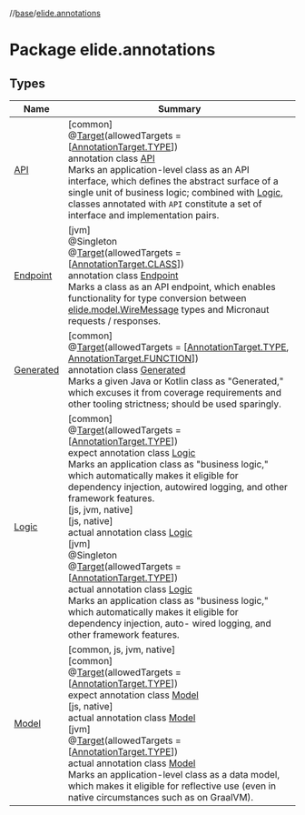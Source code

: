 //[base](../../index.md)/[elide.annotations](index.md)

# Package elide.annotations

## Types

| Name | Summary |
|---|---|
| [API](-a-p-i/index.md) | [common]<br>@[Target](https://kotlinlang.org/api/latest/jvm/stdlib/kotlin.annotation/-target/index.html)(allowedTargets = [[AnnotationTarget.TYPE](https://kotlinlang.org/api/latest/jvm/stdlib/kotlin.annotation/-annotation-target/-t-y-p-e/index.html)])<br>annotation class [API](-a-p-i/index.md)<br>Marks an application-level class as an API interface, which defines the abstract surface of a single unit of business logic; combined with [Logic](-logic/index.md), classes annotated with `API` constitute a set of interface and implementation pairs. |
| [Endpoint](-endpoint/index.md) | [jvm]<br>@Singleton<br>@[Target](https://kotlinlang.org/api/latest/jvm/stdlib/kotlin.annotation/-target/index.html)(allowedTargets = [[AnnotationTarget.CLASS](https://kotlinlang.org/api/latest/jvm/stdlib/kotlin.annotation/-annotation-target/-c-l-a-s-s/index.html)])<br>annotation class [Endpoint](-endpoint/index.md)<br>Marks a class as an API endpoint, which enables functionality for type conversion between [elide.model.WireMessage](../elide.model/-wire-message/index.md) types and Micronaut requests / responses. |
| [Generated](-generated/index.md) | [common]<br>@[Target](https://kotlinlang.org/api/latest/jvm/stdlib/kotlin.annotation/-target/index.html)(allowedTargets = [[AnnotationTarget.TYPE](https://kotlinlang.org/api/latest/jvm/stdlib/kotlin.annotation/-annotation-target/-t-y-p-e/index.html), [AnnotationTarget.FUNCTION](https://kotlinlang.org/api/latest/jvm/stdlib/kotlin.annotation/-annotation-target/-f-u-n-c-t-i-o-n/index.html)])<br>annotation class [Generated](-generated/index.md)<br>Marks a given Java or Kotlin class as &quot;Generated,&quot; which excuses it from coverage requirements and other tooling strictness; should be used sparingly. |
| [Logic](-logic/index.md) | [common]<br>@[Target](https://kotlinlang.org/api/latest/jvm/stdlib/kotlin.annotation/-target/index.html)(allowedTargets = [[AnnotationTarget.TYPE](https://kotlinlang.org/api/latest/jvm/stdlib/kotlin.annotation/-annotation-target/-t-y-p-e/index.html)])<br>expect annotation class [Logic](-logic/index.md)<br>Marks an application class as &quot;business logic,&quot; which automatically makes it eligible for dependency injection, autowired logging, and other framework features.<br>[js, jvm, native]<br>[js, native]<br>actual annotation class [Logic](-logic/index.md)<br>[jvm]<br>@Singleton<br>@[Target](https://kotlinlang.org/api/latest/jvm/stdlib/kotlin.annotation/-target/index.html)(allowedTargets = [[AnnotationTarget.TYPE](https://kotlinlang.org/api/latest/jvm/stdlib/kotlin.annotation/-annotation-target/-t-y-p-e/index.html)])<br>actual annotation class [Logic](-logic/index.md)<br>Marks an application class as &quot;business logic,&quot; which automatically makes it eligible for dependency injection, auto- wired logging, and other framework features. |
| [Model](-model/index.md) | [common, js, jvm, native]<br>[common]<br>@[Target](https://kotlinlang.org/api/latest/jvm/stdlib/kotlin.annotation/-target/index.html)(allowedTargets = [[AnnotationTarget.TYPE](https://kotlinlang.org/api/latest/jvm/stdlib/kotlin.annotation/-annotation-target/-t-y-p-e/index.html)])<br>expect annotation class [Model](-model/index.md)<br>[js, native]<br>actual annotation class [Model](-model/index.md)<br>[jvm]<br>@[Target](https://kotlinlang.org/api/latest/jvm/stdlib/kotlin.annotation/-target/index.html)(allowedTargets = [[AnnotationTarget.TYPE](https://kotlinlang.org/api/latest/jvm/stdlib/kotlin.annotation/-annotation-target/-t-y-p-e/index.html)])<br>actual annotation class [Model](-model/index.md)<br>Marks an application-level class as a data model, which makes it eligible for reflective use (even in native circumstances such as on GraalVM). |
